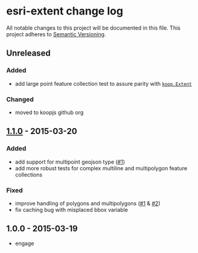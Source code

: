 # esri-extent change log
All notable changes to this project will be documented in this file.
This project adheres to [Semantic Versioning](http://semver.org/).

## Unreleased

### Added
* add large point feature collection test to assure parity with [`koop.Extent`](https://github.com/Esri/koop/blob/v1.1.1/test/models/extent-test.js)

### Changed
* moved to koopjs github org

## [1.1.0] - 2015-03-20

### Added
* add support for multipoint geojson type ([#1](https://github.com/ngoldman/esri-extent/pull/1))
* add more robust tests for complex multiline and multipolygon feature collections

### Fixed
* improve handling of polygons and multipolygons ([#1](https://github.com/ngoldman/esri-extent/pull/1) & [#2](https://github.com/ngoldman/esri-extent/pull/2))
* fix caching bug with misplaced bbox variable

## 1.0.0 - 2015-03-19
* engage

[1.1.0]: https://github.com/koopjs/esri-extent/compare/v1.0.0...v1.1.0
